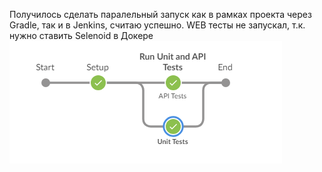 Получилось сделать паралельный запуск как в рамках проекта через Gradle, так и в Jenkins, считаю успешно. WEB тесты не запускал, т.к. нужно ставить Selenoid в Докере
![img.png](img.png)
